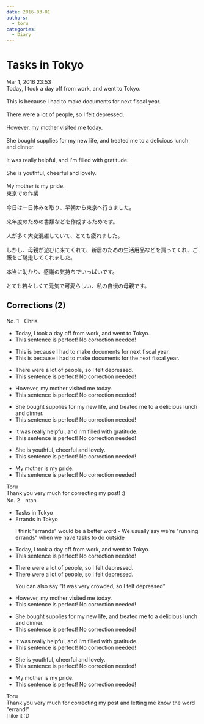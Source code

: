 ```yaml
---
date: 2016-03-01
authors:
  - toru
categories:
  - Diary
---
```


<h1 id="subject_show">Tasks in Tokyo</h1>
<div class="date">Mar 1, 2016 23:53</div>
<div id="post"><div id="body_show_ori">
Today, I took a day off from work, and went to Tokyo.<br/><br/>This is because I had to make documents for next fiscal year.<br/><br/>There were a lot of people, so I felt depressed.<br/><br/>However, my mother visited me today.<br/><br/>She bought supplies for my new life, and treated me to a delicious lunch and dinner.<br/><br/>It was really helpful, and I'm filled with gratitude.<br/><br/>She is youthful, cheerful and lovely.<br/><br/>My mother is my pride.
</div></div>

<!-- more -->

<div id="post_ja"><div id="body_show_mo">
東京での作業<br/><br/>今日は一日休みを取り、早朝から東京へ行きました。<br/><br/>来年度のための書類などを作成するためです。<br/><br/>人が多く大変混雑していて、とても疲れました。<br/><br/>しかし、母親が遊びに来てくれて、新居のための生活用品などを買ってくれ、ご飯をご馳走してくれました。<br/><br/>本当に助かり、感謝の気持ちでいっぱいです。<br/><br/>とても若々しくて元気で可愛らしい、私の自慢の母親です。
</div></div>

## Corrections (2)
<div id="block"><div class="first_name"> No. 1　<span class="just_name">Chris</span></div><div id="block2">
<ul class="correction_field">
<li class="incorrect">Today, I took a day off from work, and went to Tokyo.</li>
<li class="corrected perfect">This sentence is perfect! No correction needed!</li>
</ul>
<ul class="correction_field">
<li class="incorrect">This is because I had to make documents for next fiscal year.</li>
<li class="corrected correct">
This is because I had to make documents for <span class="f_blue">the</span> next fiscal year.
</li>
</ul>
<ul class="correction_field">
<li class="incorrect">There were a lot of people, so I felt depressed.</li>
<li class="corrected perfect">This sentence is perfect! No correction needed!</li>
</ul>
<ul class="correction_field">
<li class="incorrect">However, my mother visited me today.</li>
<li class="corrected perfect">This sentence is perfect! No correction needed!</li>
</ul>
<ul class="correction_field">
<li class="incorrect">She bought supplies for my new life, and treated me to a delicious lunch and dinner.</li>
<li class="corrected perfect">This sentence is perfect! No correction needed!</li>
</ul>
<ul class="correction_field">
<li class="incorrect">It was really helpful, and I'm filled with gratitude.</li>
<li class="corrected perfect">This sentence is perfect! No correction needed!</li>
</ul>
<ul class="correction_field">
<li class="incorrect">She is youthful, cheerful and lovely.</li>
<li class="corrected perfect">This sentence is perfect! No correction needed!</li>
</ul>
<ul class="correction_field">
<li class="incorrect">My mother is my pride.</li>
<li class="corrected perfect">This sentence is perfect! No correction needed!</li>
</ul>
</div><div class="name"><span class="just_name">Toru</span><br>
Thank you very much for correcting my post! :)
</div>
</div>
<div id="block"><div class="first_name"> No. 2　<span class="just_name">ntan</span></div><div id="block2">
<ul class="correction_field">
<li class="incorrect">Tasks in Tokyo</li>
<li class="corrected correct">
<span class="f_blue">Errands</span> in Tokyo
<p class="correction_comment">I think "errands" would be a better word - We usually say we're "running errands" when we have tasks to do outside</p>
</li>
</ul>
<ul class="correction_field">
<li class="incorrect">Today, I took a day off from work, and went to Tokyo.</li>
<li class="corrected perfect">This sentence is perfect! No correction needed!</li>
</ul>
<ul class="correction_field">
<li class="incorrect">There were a lot of people, so I felt depressed.</li>
<li class="corrected correct">
There were a lot of people, so I felt depressed.
<p class="correction_comment">You can also say "It was very crowded, so I felt depressed"</p>
</li>
</ul>
<ul class="correction_field">
<li class="incorrect">However, my mother visited me today.</li>
<li class="corrected perfect">This sentence is perfect! No correction needed!</li>
</ul>
<ul class="correction_field">
<li class="incorrect">She bought supplies for my new life, and treated me to a delicious lunch and dinner.</li>
<li class="corrected perfect">This sentence is perfect! No correction needed!</li>
</ul>
<ul class="correction_field">
<li class="incorrect">It was really helpful, and I'm filled with gratitude.</li>
<li class="corrected perfect">This sentence is perfect! No correction needed!</li>
</ul>
<ul class="correction_field">
<li class="incorrect">She is youthful, cheerful and lovely.</li>
<li class="corrected perfect">This sentence is perfect! No correction needed!</li>
</ul>
<ul class="correction_field">
<li class="incorrect">My mother is my pride.</li>
<li class="corrected perfect">This sentence is perfect! No correction needed!</li>
</ul>
</div><div class="name"><span class="just_name">Toru</span><br>
Thank you very much for correcting my post and letting me know the word "errand!"<br/>I like it :D
</div>
</div>
